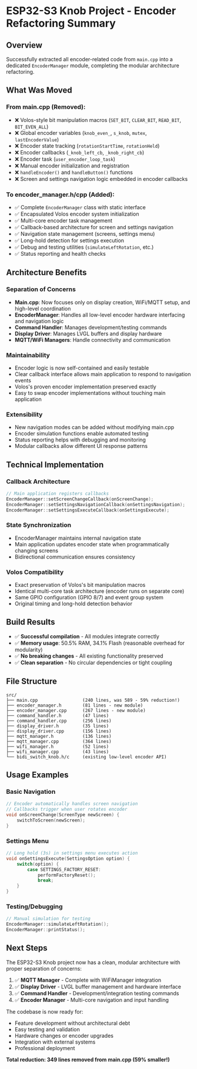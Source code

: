 # ESP32-S3 Knob Project - Encoder Refactoring Summary

## Overview
Successfully extracted all encoder-related code from `main.cpp` into a dedicated `EncoderManager` module, completing the modular architecture refactoring.

## What Was Moved

### From main.cpp (Removed):
- ❌ Volos-style bit manipulation macros (`SET_BIT`, `CLEAR_BIT`, `READ_BIT`, `BIT_EVEN_ALL`)
- ❌ Global encoder variables (`knob_even_`, `s_knob`, `mutex`, `lastEncoderValue`)
- ❌ Encoder state tracking (`rotationStartTime`, `rotationHeld`)
- ❌ Encoder callbacks (`_knob_left_cb`, `_knob_right_cb`)
- ❌ Encoder task (`user_encoder_loop_task`)
- ❌ Manual encoder initialization and registration
- ❌ `handleEncoder()` and `handleButton()` functions
- ❌ Screen and settings navigation logic embedded in encoder callbacks

### To encoder_manager.h/cpp (Added):
- ✅ Complete `EncoderManager` class with static interface
- ✅ Encapsulated Volos encoder system initialization
- ✅ Multi-core encoder task management
- ✅ Callback-based architecture for screen and settings navigation
- ✅ Navigation state management (screens, settings menu)
- ✅ Long-hold detection for settings execution
- ✅ Debug and testing utilities (`simulateLeftRotation`, etc.)
- ✅ Status reporting and health checks

## Architecture Benefits

### Separation of Concerns
- **Main.cpp**: Now focuses only on display creation, WiFi/MQTT setup, and high-level coordination
- **EncoderManager**: Handles all low-level encoder hardware interfacing and navigation logic
- **Command Handler**: Manages development/testing commands
- **Display Driver**: Manages LVGL buffers and display hardware
- **MQTT/WiFi Managers**: Handle connectivity and communication

### Maintainability
- Encoder logic is now self-contained and easily testable
- Clear callback interface allows main application to respond to navigation events
- Volos's proven encoder implementation preserved exactly
- Easy to swap encoder implementations without touching main application

### Extensibility
- New navigation modes can be added without modifying main.cpp
- Encoder simulation functions enable automated testing
- Status reporting helps with debugging and monitoring
- Modular callbacks allow different UI response patterns

## Technical Implementation

### Callback Architecture
```cpp
// Main application registers callbacks
EncoderManager::setScreenChangeCallback(onScreenChange);
EncoderManager::setSettingsNavigationCallback(onSettingsNavigation);
EncoderManager::setSettingsExecuteCallback(onSettingsExecute);
```

### State Synchronization
- EncoderManager maintains internal navigation state
- Main application updates encoder state when programmatically changing screens
- Bidirectional communication ensures consistency

### Volos Compatibility
- Exact preservation of Volos's bit manipulation macros
- Identical multi-core task architecture (encoder runs on separate core)
- Same GPIO configuration (GPIO 8/7) and event group system
- Original timing and long-hold detection behavior

## Build Results
- ✅ **Successful compilation** - All modules integrate correctly
- ✅ **Memory usage**: 50.5% RAM, 34.1% Flash (reasonable overhead for modularity)
- ✅ **No breaking changes** - All existing functionality preserved
- ✅ **Clean separation** - No circular dependencies or tight coupling

## File Structure
```
src/
├── main.cpp                 (240 lines, was 589 - 59% reduction!)
├── encoder_manager.h        (81 lines - new module)
├── encoder_manager.cpp      (267 lines - new module)
├── command_handler.h        (47 lines)
├── command_handler.cpp      (256 lines)
├── display_driver.h         (35 lines)
├── display_driver.cpp       (156 lines)
├── mqtt_manager.h           (136 lines)
├── mqtt_manager.cpp         (364 lines)
├── wifi_manager.h           (52 lines)
├── wifi_manager.cpp         (43 lines)
└── bidi_switch_knob.h/c     (existing low-level encoder API)
```

## Usage Examples

### Basic Navigation
```cpp
// Encoder automatically handles screen navigation
// Callbacks trigger when user rotates encoder
void onScreenChange(ScreenType newScreen) {
    switchToScreen(newScreen);
}
```

### Settings Menu
```cpp
// Long hold (3s) in settings menu executes action
void onSettingsExecute(SettingsOption option) {
    switch(option) {
        case SETTINGS_FACTORY_RESET:
            performFactoryReset();
            break;
    }
}
```

### Testing/Debugging
```cpp
// Manual simulation for testing
EncoderManager::simulateLeftRotation();
EncoderManager::printStatus();
```

## Next Steps
The ESP32-S3 Knob project now has a clean, modular architecture with proper separation of concerns:

1. ✅ **MQTT Manager** - Complete with WiFiManager integration
2. ✅ **Display Driver** - LVGL buffer management and hardware interface
3. ✅ **Command Handler** - Development/integration testing commands
4. ✅ **Encoder Manager** - Multi-core navigation and input handling

The codebase is now ready for:
- Feature development without architectural debt
- Easy testing and validation
- Hardware changes or encoder upgrades
- Integration with external systems
- Professional deployment

**Total reduction: 349 lines removed from main.cpp (59% smaller!)**
